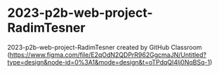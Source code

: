 # 2023-p2b-web-project-RadimTesner
2023-p2b-web-project-RadimTesner created by GitHub Classroom
(https://www.figma.com/file/E2qOdN2QDPrR962GgcmaJN/Untitled?type=design&node-id=0%3A1&mode=design&t=oTPdqQI4lj0NqBSq-1)
